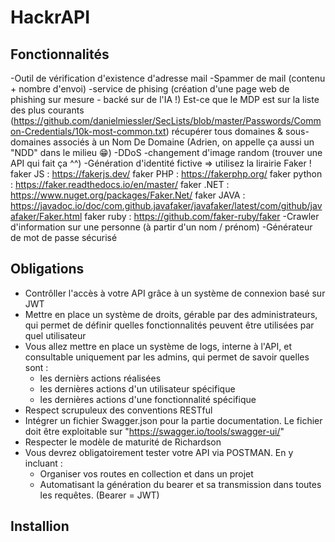 # HackrAPI
## Fonctionnalités
-Outil de vérification d'existence d'adresse mail
-Spammer de mail (contenu + nombre d'envoi)
-service de phising (création d'une page web de phishing sur mesure - backé sur de l'IA !)
Est-ce que le MDP est sur la liste des plus courants (https://github.com/danielmiessler/SecLists/blob/master/Passwords/Common-Credentials/10k-most-common.txt)
récupérer tous domaines & sous-domaines associés à un Nom De Domaine (Adrien, on appelle ça aussi un "NDD" dans le milieu 😁)
-DDoS
-changement d'image random (trouver une API qui fait ça ^^)
-Génération d'identité fictive => utilisez la lirairie Faker !
faker JS : https://fakerjs.dev/
faker PHP : https://fakerphp.org/
faker python : https://faker.readthedocs.io/en/master/
faker .NET : https://www.nuget.org/packages/Faker.Net/
faker JAVA : https://javadoc.io/doc/com.github.javafaker/javafaker/latest/com/github/javafaker/Faker.html
faker ruby : https://github.com/faker-ruby/faker
-Crawler d'information sur une personne (à partir d'un nom / prénom)
-Générateur de mot de passe sécurisé
## Obligations
- Contrôller l'accès à votre API grâce à un système de connexion basé sur JWT
- Mettre en place un système de droits, gérable par des administrateurs, qui permet de définir quelles fonctionnalités peuvent être utilisées par quel utilisateur
- Vous allez mettre en place un système de logs, interne à l'API, et consultable uniquement par les admins, qui permet de savoir quelles sont :
  - les dernièrs actions réalisées
  - les dernières actions d'un utilisateur spécifique
  - les dernières actions d'une fonctionnalité spécifique
- Respect scrupuleux des conventions RESTful
- Intégrer un fichier Swagger.json pour la partie documentation. Le fichier doit être exploitable sur "https://swagger.io/tools/swagger-ui/"
- Respecter le modèle de maturité de Richardson
- Vous devrez obligatoirement tester votre API via POSTMAN. En y incluant :
  - Organiser vos routes en collection et dans un projet
  - Automatisant la génération du bearer et sa transmission dans toutes les requêtes. (Bearer = JWT)
## Installion
